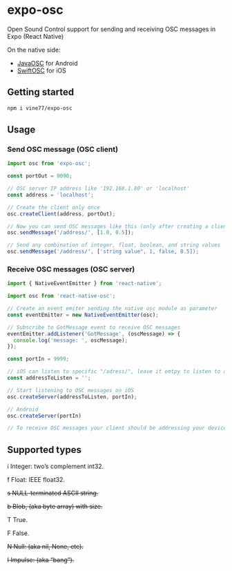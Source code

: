 # expo-osc

Open Sound Control support for sending and receiving OSC messages in Expo (React Native)

On the native side: 
- [JavaOSC](https://github.com/hoijui/JavaOSC/) for Android
- [SwiftOSC](https://github.com/ExistentialAudio/SwiftOSC) for iOS

## Getting started

```sh
npm i vine77/expo-osc
```

## Usage

### Send OSC message (OSC client)

```javascript
import osc from 'expo-osc';

const portOut = 9090;

// OSC server IP address like '192.168.1.80' or 'localhost'
const address = 'localhost';

// Create the client only once
osc.createClient(address, portOut);

// Now you can send OSC messages like this (only after creating a client)
osc.sendMessage('/address/', [1.0, 0.5]);

// Send any combination of integer, float, boolean, and string values
osc.sendMessage('/address/', ['string value", 1, false, 0.5]);
```

### Receive OSC messages (OSC server)

```javascript
import { NativeEventEmitter } from 'react-native';

import osc from 'react-native-osc';

// Create an event emiter sending the native osc module as parameter 
const eventEmitter = new NativeEventEmitter(osc);

// Subscribe to GotMessage event to receive OSC messages
eventEmitter.addListener('GotMessage', (oscMessage) => {
  console.log('message: ', oscMessage);
});

const portIn = 9999;

// iOS can listen to specific "/adress/", leave it emtpy to listen to all 
const addressToListen = '';

// Start listening to OSC messages on iOS
osc.createServer(addressToListen, portIn);

// Android
osc.createServer(portIn) 

// To receive OSC messages your client should be addressing your device IP address
```

## Supported types

i Integer: two’s complement int32.

f Float: IEEE float32.

~~s NULL-terminated ASCII string.~~

~~b Blob, (aka byte array) with size.~~

T True.

F False.

~~N Null: (aka nil, None, etc).~~

~~I Impulse: (aka “bang”).~~
